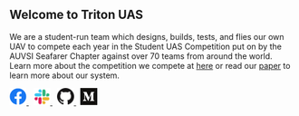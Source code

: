 
## Welcome to Triton UAS

We are a student-run team which designs, builds, tests, and flies our own UAV
to compete each year in the Student UAS Competition put on by the AUVSI Seafarer
Chapter against over 70 teams from around the world. Learn more about the
competition we compete at [here](https://www.auvsi-suas.org/) or read our
[paper](https://drive.google.com/file/d/1cgyRTfE9XvklT2BLfCecGUKEN_FgAULO/view)
to learn more about our system.

<a title="Facebook" href="https://facebook.com/tritonuas">
  <img width="30" alt="Facebook Logo" src="./assets/facebook.png">
</a>&nbsp
<a title="Slack" href="https://join.slack.com/t/ucsdauvsi/shared_invite/zt-egz7acpu-KM1Ui3sdac54L34SPzTjVg">
  <img width="30" alt="Slack Logo" src="./assets/slack.png">
</a>&nbsp
<a title="Github" href="https://github.com/tritonuas">
  <img width="30" alt="Github Logo" src="./assets/github.png">
</a>&nbsp
<a title="Medium" href="https://medium.com/tuas">
  <img width="30" alt="Medium Logo" src="./assets/medium.png">
</a>
